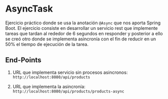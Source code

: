 # AsyncTask

Ejercicio práctico donde se usa la anotación `@Async` que nos aporta Spring Boot. El ejercicio consiste en desarrollar un servicio rest que implemente tareas que tardan al rededor de 6 segundos en responder y posterior a ello se creó otro donde se implementa asincronía con el fin de reducir en un 50% el tiempo de ejecución de la tarea.

## End-Points

1. URL que implementa servicio sin procesos asincronos: `http://localhost:8080/api/products`

2. URL que implementa la asincronía: `http://localhost:8080/api/products/products-async`

